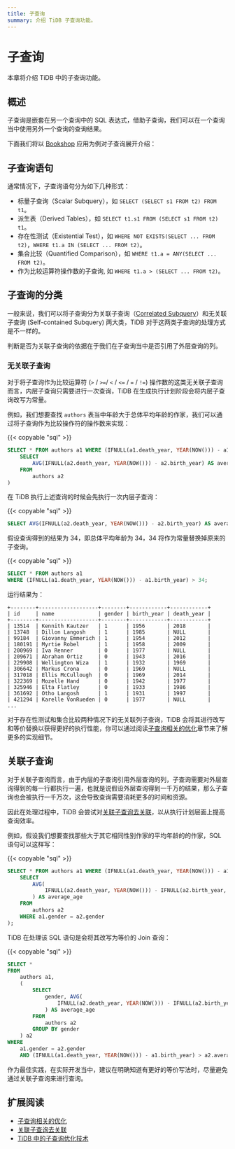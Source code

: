 ```yaml
---
title: 子查询
summary: 介绍 TiDB 子查询功能。
---
```


# 子查询

本章将介绍 TiDB 中的子查询功能。

## 概述

子查询是嵌套在另一个查询中的 SQL 表达式，借助子查询，我们可以在一个查询当中使用另外一个查询的查询结果。

下面我们将以 [Bookshop](/develop/bookshop-schema-design.md) 应用为例对子查询展开介绍：

## 子查询语句

通常情况下，子查询语句分为如下几种形式：

- 标量子查询（Scalar Subquery），如 `SELECT (SELECT s1 FROM t2) FROM t1`。
- 派生表（Derived Tables），如 `SELECT t1.s1 FROM (SELECT s1 FROM t2) t1`。
- 存在性测试（Existential Test），如 `WHERE NOT EXISTS(SELECT ... FROM t2)`，`WHERE t1.a IN (SELECT ... FROM t2)`。
- 集合比较（Quantified Comparison），如 `WHERE t1.a = ANY(SELECT ... FROM t2)`。
- 作为比较运算符操作数的子查询, 如 `WHERE t1.a > (SELECT ... FROM t2)`。

## 子查询的分类

一般来说，我们可以将子查询分为关联子查询（[Correlated Subquery](https://en.wikipedia.org/wiki/Correlated_subquery)）和无关联子查询 (Self-contained Subquery) 两大类，TiDB 对于这两类子查询的处理方式是不一样的。

判断是否为关联子查询的依据在于我们在子查询当中是否引用了外层查询的列。

### 无关联子查询

对于将子查询作为比较运算符 (`>` / `>=`/ `<` / `<=` / `=` / `!=`) 操作数的这类无关联子查询而言，内层子查询只需要进行一次查询，TiDB 在生成执行计划阶段会将内层子查询改写为常量。

例如，我们想要查找 `authors` 表当中年龄大于总体平均年龄的作家，我们可以通过将子查询作为比较操作符的操作数来实现：

{{< copyable "sql" >}}

```sql
SELECT * FROM authors a1 WHERE (IFNULL(a1.death_year, YEAR(NOW())) - a1.birth_year) > (
    SELECT
        AVG(IFNULL(a2.death_year, YEAR(NOW())) - a2.birth_year) AS average_age
    FROM
        authors a2
)
```

在 TiDB 执行上述查询的时候会先执行一次内层子查询：

{{< copyable "sql" >}}

```sql
SELECT AVG(IFNULL(a2.death_year, YEAR(NOW())) - a2.birth_year) AS average_age FROM authors a2;
```

假设查询得到的结果为 34，即总体平均年龄为 34，34 将作为常量替换掉原来的子查询。

{{< copyable "sql" >}}

```sql
SELECT * FROM authors a1
WHERE (IFNULL(a1.death_year, YEAR(NOW())) - a1.birth_year) > 34;
```

运行结果为：

```
+--------+-------------------+--------+------------+------------+
| id     | name              | gender | birth_year | death_year |
+--------+-------------------+--------+------------+------------+
| 13514  | Kennith Kautzer   | 1      | 1956       | 2018       |
| 13748  | Dillon Langosh    | 1      | 1985       | NULL       |
| 99184  | Giovanny Emmerich | 1      | 1954       | 2012       |
| 180191 | Myrtie Robel      | 1      | 1958       | 2009       |
| 200969 | Iva Renner        | 0      | 1977       | NULL       |
| 209671 | Abraham Ortiz     | 0      | 1943       | 2016       |
| 229908 | Wellington Wiza   | 1      | 1932       | 1969       |
| 306642 | Markus Crona      | 0      | 1969       | NULL       |
| 317018 | Ellis McCullough  | 0      | 1969       | 2014       |
| 322369 | Mozelle Hand      | 0      | 1942       | 1977       |
| 325946 | Elta Flatley      | 0      | 1933       | 1986       |
| 361692 | Otho Langosh      | 1      | 1931       | 1997       |
| 421294 | Karelle VonRueden | 0      | 1977       | NULL       |
...
```

对于存在性测试和集合比较两种情况下的无关联列子查询，TiDB 会将其进行改写和等价替换以获得更好的执行性能，你可以通过阅读[子查询相关的优化](https://docs.pingcap.com/zh/tidb/stable/subquery-optimization)章节来了解更多的实现细节。

## 关联子查询

对于关联子查询而言，由于内层的子查询引用外层查询的列，子查询需要对外层查询得到的每一行都执行一遍，也就是说假设外层查询得到一千万的结果，那么子查询也会被执行一千万次，这会导致查询需要消耗更多的时间和资源。

因此在处理过程中，TiDB 会尝试对[关联子查询去关联](https://docs.pingcap.com/zh/tidb/stable/correlated-subquery-optimization)，以从执行计划层面上提高查询效率。

例如，假设我们想要查找那些大于其它相同性别作家的平均年龄的的作家，SQL 语句可以这样写：

{{< copyable "sql" >}}

```sql
SELECT * FROM authors a1 WHERE (IFNULL(a1.death_year, YEAR(NOW())) - a1.birth_year) > (
    SELECT
        AVG(
            IFNULL(a2.death_year, YEAR(NOW())) - IFNULL(a2.birth_year, YEAR(NOW()))
        ) AS average_age
    FROM
        authors a2
    WHERE a1.gender = a2.gender
);
```

TiDB 在处理该 SQL 语句是会将其改写为等价的 Join 查询：

{{< copyable "sql" >}}

```sql
SELECT *
FROM
    authors a1,
    (
        SELECT
            gender, AVG(
                IFNULL(a2.death_year, YEAR(NOW())) - IFNULL(a2.birth_year, YEAR(NOW()))
            ) AS average_age
        FROM
            authors a2
        GROUP BY gender
    ) a2
WHERE
    a1.gender = a2.gender
    AND (IFNULL(a1.death_year, YEAR(NOW())) - a1.birth_year) > a2.average_age;
```

作为最佳实践，在实际开发当中，建议在明确知道有更好的等价写法时，尽量避免通过关联子查询来进行查询。

## 扩展阅读

- [子查询相关的优化](https://docs.pingcap.com/zh/tidb/stable/subquery-optimization)
- [关联子查询去关联](https://docs.pingcap.com/zh/tidb/stable/correlated-subquery-optimization)
- [TiDB 中的子查询优化技术](https://pingcap.com/zh/blog/tidb-optimization-for-subquery)
